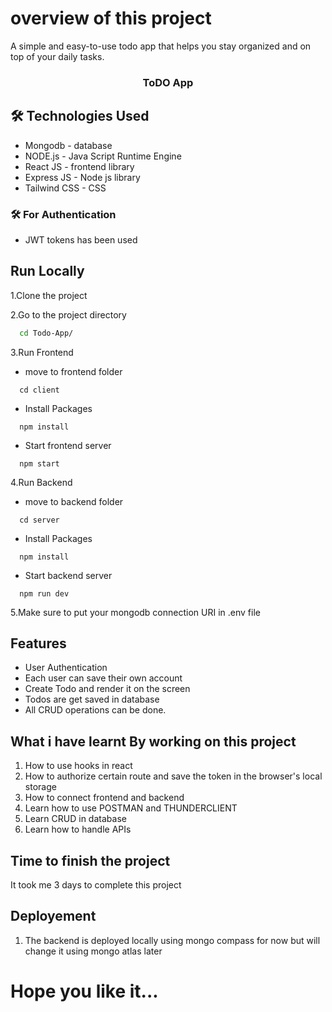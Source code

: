 # overview of this project
A simple and easy-to-use todo app that helps you stay organized and on top of your daily tasks.

<div align="center">

### ToDO App

</div>

## 🛠 Technologies Used
  - Mongodb - database
  - NODE.js - Java Script Runtime Engine
  - React JS - frontend library
  - Express JS - Node js library
  - Tailwind CSS - CSS 
  
  ### 🛠 For Authentication
  - JWT tokens has been used 
  
## Run Locally

1.Clone the project

2.Go to the project directory

```bash
  cd Todo-App/
```

3.Run Frontend 

- move to frontend folder

```npm
  cd client
```

- Install Packages

```npm
  npm install
```

- Start frontend server

```npm
  npm start
```

4.Run Backend

- move to backend folder

```npm
  cd server
```

- Install Packages

```npm
  npm install
```

- Start backend server

```npm
  npm run dev
```

5.Make sure to put your mongodb connection URI in .env file

## Features

- User Authentication
- Each user can save their own account
- Create Todo and render it on the screen
- Todos are get saved in database
- All CRUD operations can be done.

## What i have learnt By working on this project
1. How to use hooks in react  
2. How to authorize certain route and save the token in the browser's local storage
2. How to connect frontend and backend
3. Learn how to use POSTMAN and THUNDERCLIENT
4. Learn CRUD in database
5. Learn how to handle APIs

## Time to finish the project

It took me 3 days to complete this project

## Deployement 
1. The backend is deployed locally using mongo compass for now but will change it using mongo atlas later

# Hope you like it...